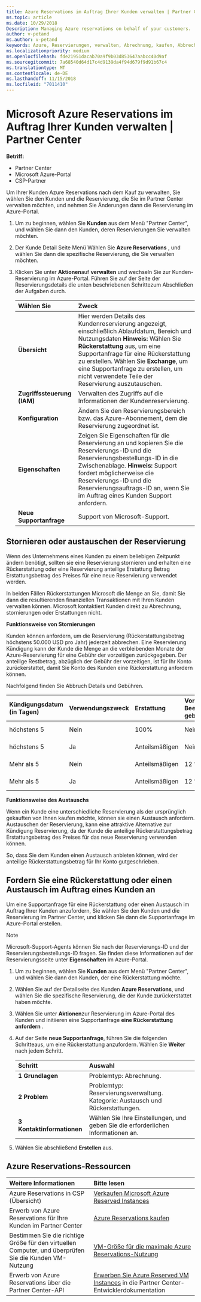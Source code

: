 ```yaml
---
title: Azure Reservations im Auftrag Ihrer Kunden verwalten | Partner Center
ms.topic: article
ms.date: 10/29/2018
Description: Managing Azure reservations on behalf of your customers.
author: v-petand
ms.author: v-petand
keywords: Azure, Reservierungen, verwalten, Abrechnung, kaufen, Abbrechen, Exchange, Gebühr der vorzeitigen
ms.localizationpriority: medium
ms.openlocfilehash: fde21951dacab70a9f9b03d853647aabcc40d9af
ms.sourcegitcommit: 7a68540d64d17c4d9139da4f94d679f9d91b67c4
ms.translationtype: MT
ms.contentlocale: de-DE
ms.lasthandoff: 11/15/2018
ms.locfileid: "7011410"
---
```

# <a name="manage-microsoft-azure-reservations-on-behalf-of-your-customers"></a>Microsoft Azure Reservations im Auftrag Ihrer Kunden verwalten | Partner Center

**Betriff:**

-  Partner Center
-  Microsoft Azure-Portal
-  CSP-Partner

Um Ihrer Kunden Azure Reservations nach dem Kauf zu verwalten, Sie wählen Sie den Kunden und die Reservierung, die Sie im Partner Center verwalten möchten, und nehmen Sie Änderungen dann die Reservierung im Azure-Portal. 

1. Um zu beginnen, wählen Sie **Kunden** aus dem Menü "Partner Center", und wählen Sie dann den Kunden, deren Reservierungen Sie verwalten möchten. 

2. Der Kunde Detail Seite Menü Wählen Sie **Azure Reservations** , und wählen Sie dann die spezifische Reservierung, die Sie verwalten möchten.  

3. Klicken Sie unter **Aktionen**auf **verwalten** und wechseln Sie zur Kunden-Reservierung im Azure-Portal. Führen Sie auf der Seite der Reservierungsdetails die unten beschriebenen Schrittezum Abschließen der Aufgaben durch.  

    | **Wählen Sie**   | **Zweck**    |
    |:-----------------------------|:-----------------|
    | **Übersicht**   | Hier werden Details des Kundenreservierung angezeigt, einschließlich Ablaufdatum, Bereich und Nutzungsdaten **Hinweis:** Wählen Sie **Rückerstattung** aus, um eine Supportanfrage für eine Rückerstattung zu erstellen. Wählen Sie **Exchange**, um eine Supportanfrage zu erstellen, um nicht verwendete Teile der Reservierung auszutauschen.  
    | **Zugriffssteuerung (IAM)**   | Verwalten des Zugriffs auf die Informationen der Kundenreservierung.|
    | **Konfiguration**   | Ändern Sie den Reservierungsbereich bzw. das Azure-Abonnement, dem die Reservierung zugeordnet ist.    |
    | **Eigenschaften**   | Zeigen Sie Eigenschaften für die Reservierung an und kopieren Sie die Reservierungs-ID und die Reservierungsbestellungs-ID in die Zwischenablage. **Hinweis:** Support fordert möglicherweise die Reservierungs-ID und die Reservierungsauftrags-ID an, wenn Sie im Auftrag eines Kunden Support anfordern.    |
    | **Neue Supportanfrage**    | Support von Microsoft-Support.   |
 
## <a name="cancel-or-exchange-a-reservation"></a>Stornieren oder austauschen der Reservierung 

Wenn des Unternehmens eines Kunden zu einem beliebigen Zeitpunkt ändern benötigt, sollten sie eine Reservierung stornieren und erhalten eine Rückerstattung oder eine Reservierung anteilige Erstattung Betrag Erstattungsbetrag des Preises für eine neue Reservierung verwendet werden.

In beiden Fällen Rückerstattungen Microsoft die Menge an Sie, damit Sie dann die resultierenden finanziellen Transaktionen mit Ihren Kunden verwalten können. Microsoft kontaktiert Kunden direkt zu Abrechnung, stornierungen oder Erstattungen nicht.   
 

**Funktionsweise von Stornierungen**

Kunden können anfordern, um die Reservierung (Rückerstattungsbetrag höchstens 50.000 USD pro Jahr) jederzeit abbrechen. Eine Reservierung Kündigung kann der Kunde die Menge an die verbleibenden Monate der Azure-Reservierung für eine Gebühr der vorzeitigen zurückgegeben. Der anteilige Restbetrag, abzüglich der Gebühr der vorzeitigen, ist für Ihr Konto zurückerstattet, damit Sie Konto des Kunden eine Rückerstattung anfordern können. 

Nachfolgend finden Sie Abbruch Details und Gebühren.


|**Kündigungsdatum**<br> (in Tagen)   |**Verwendungszweck**    |**Erstattung**  |**Vorzeitige Beendigung**<br> gebühr    |**Rückerstattung Obergrenze** | 
|:----------------------------------|:------------|:-----------|:--------------------------------|:--------------|
|höchstens 5                         | Nein          | 100%       | Nein                              | 50.000 US-DOLLAR   |
|höchstens 5                         | Ja         | Anteilsmäßigen  | Nein                              | 50.000 US-DOLLAR   |
|Mehr als 5                        | Nein          | Anteilsmäßigen  | 12 %                             | 50.000 US-DOLLAR   |
|Mehr als 5                        | Ja         | Anteilsmäßigen  | 12 %                             | 50.000 US-DOLLAR   |


**Funktionsweise des Austauschs** 

Wenn ein Kunde eine unterschiedliche Reservierung als der ursprünglich gekauften von Ihnen kaufen möchte, können sie einen Austausch anfordern. Austauschen der Reservierung, kann eine attraktive Alternative zur Kündigung Reservierung, da der Kunde die anteilige Rückerstattungsbetrag Erstattungsbetrag des Preises für das neue Reservierung verwenden können. 

So, dass Sie dem Kunden einen Austausch anbieten können, wird der anteilige Rückerstattungsbetrag für Ihr Konto gutgeschrieben.


## <a name="request-a-refund-or-exchange-on-behalf-of-a-customer"></a>Fordern Sie eine Rückerstattung oder einen Austausch im Auftrag eines Kunden an 

Um eine Supportanfrage für eine Rückerstattung oder einen Austausch im Auftrag Ihrer Kunden anzufordern, Sie wählen Sie den Kunden und die Reservierung im Partner Center, und klicken Sie dann die Supportanfrage im Azure-Portal erstellen. 

>[!NOTE]
>Microsoft-Support-Agents können Sie nach der Reservierungs-ID und der Reservierungsbestellungs-ID fragen. Sie finden diese Informationen auf der Reservierungsseite unter **Eigenschaften** im Azure-Portal. 

1. Um zu beginnen, wählen Sie **Kunden** aus dem Menü "Partner Center", und wählen Sie dann den Kunden, der eine Rückerstattung möchte. 

2. Wählen Sie auf der Detailseite des Kunden **Azure Reservations**, und wählen Sie die spezifische Reservierung, die der Kunde zurückerstattet haben möchte.  

3. Wählen Sie unter **Aktionen**zur Reservierung im Azure-Portal des Kunden und initiieren eine Supportanfrage **eine Rückerstattung anfordern** .  

4. Auf der Seite **neue Supportanfrage**, führen Sie die folgenden Schritteaus, um eine Rückerstattung anzufordern. Wählen Sie **Weiter** nach jedem Schritt. 

    |**Schritt**                    |**Auswahl**    |
    |:---------------------------|:-----------------|
    |**1 Grundlagen**                |Problemtyp: Abrechnung.  |
    |**2 Problem**               |Problemtyp: Reservierungsverwaltung. Kategorie: Austausch und Rückerstattungen. |
    |**3 Kontaktinformationen**   |Wählen Sie Ihre Einstellungen, und geben Sie die erforderlichen Informationen an. 

5.  Wählen Sie abschließend **Erstellen** aus.

## <a name="azure-reservations-resources"></a>Azure Reservations-Ressourcen
|**Weitere Informationen**   |**Bitte lesen**    |
|:-----------------------------|:-----------------|
|Azure Reservations in CSP (Übersicht)  | [Verkaufen Microsoft Azure Reserved Instances](azure-reservations.md) |
|Erwerb von Azure Reservations für Ihre Kunden im Partner Center   |[Azure Reservations kaufen](azure-reservations-buying.md) |
|Bestimmen Sie die richtige Größe für den virtuellen Computer, und überprüfen Sie die Kunden VM-Nutzung   |[VM-Größe für die maximale Azure Reservations-Nutzung](azure-usage.md)   |
|Erwerb von Azure Reservations über die Partner Center-API | [Erwerben Sie Azure Reserved VM Instances](https://docs.microsoft.com/partner-center/develop/purchase-azure-reservations) in die Partner Center-Entwicklerdokumentation

